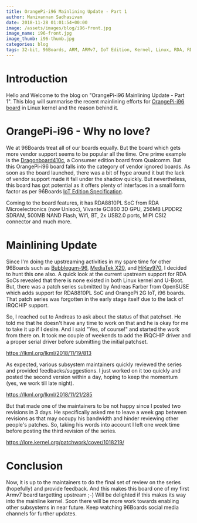 ```yaml
---
title: OrangePi-i96 Mainlining Update - Part 1
author: Manivannan Sadhasivam
date: 2018-11-28 01:01:54+00:00
image: /assets/images/blog/i96-front.jpg
image_name: i96-front.jpg
image_thumb: i96-thumb.jpg
categories: blog
tags: 32-bit, 96Boards, ARM, ARMv7, IoT Edition, Kernel, Linux, RDA, RDA8810PL, UniSoC, OrangePi, OrangePi-i96,  Mainlining, Devicetree, Serial, IRQCHIP, Timer, Clocksource, Interrupts
---
```


# Introduction

Hello and Welcome to the blog on "OrangePi-i96 Mainlining Update - Part 1". This
blog will summarise the recent mainlining efforts for [OrangePi-i96 board](https://www.96boards.org/product/orangepi-i96/) in Linux kernel and the reason behind it.

# OrangePi-i96 - Why no love?

We at 96Boards treat all of our boards equally. But the board which gets
more vendor support seems to be popular all the time. One prime example is
the [Dragonboard410c](https://www.96boards.org/product/dragonboard410c/), a
Consumer edition board from Qualcomm. But this OrangePi-i96 board falls into
the category of vendor ignored boards. As soon as the board launched, there
was a bit of hype around it but the lack of vendor support made it fall under
the shadow quickly. But nevertheless, this board has got potential as it offers
plenty of interfaces in a small form factor as per 96Boards [IoT Edition Specification](https://linaro.co/ie-specification).

Coming to the board features, it has RDA8810PL SoC from RDA Microelectronics (now Unisoc),
Vivante GC860 3D GPU, 256MB LPDDR2 SDRAM, 500MB NAND Flash, Wifi, BT, 2x USB2.0 ports,
MIPI CSI2 connector and much more.

# Mainlining Update

Since I'm doing the upstreaming activities in my spare time for other 96Boards
such as [Bubblegum-96](https://www.96boards.org/product/bubblegum-96/), [MediaTek X20](https://www.96boards.org/product/mediatek-x20/), and [HiKey970](https://www.96boards.org/product/hikey970/),
I decided to hunt this one also. A quick look at the current upstream support
for RDA SoCs revealed that there is none existed in both Linux kernel and U-Boot.
But, there was a patch series submitted by Andreas Farber from OpenSUSE which
adds support for RDA8810PL SoC and OrangePi 2G IoT, i96 boards. That patch series
was forgotten in the early stage itself due to the lack of IRQCHIP support.

So, I reached out to Andreas to ask about the status of that patchset. He told
me that he doesn't have any time to work on that and he is okay for me to take it up
if I desire. And I said "Yes, of course!" and started the work from there on. It took
me couple of weekends to add the IRQCHIP driver and a proper serial driver before
submitting the initial patchset.

https://lkml.org/lkml/2018/11/19/813

As expected, various subsystem maintainers quickly reviewed the series and provided
feedbacks/suggestions. I just worked on it too quickly and posted the second
version within a day, hoping to keep the momentum (yes, we work till late night).

https://lkml.org/lkml/2018/11/21/285

But that made one of the maintainers to be not happy since I posted two revisions in
3 days. He specifically asked me to leave a week gap between revisions as that
may occupy his bandwidth and hinder reviewing other people's patches. So,
taking his words into account I left one week time before posting the third
revision of the series.

https://lore.kernel.org/patchwork/cover/1018219/

# Conclusion

Now, it is up to the maintainers to do the final set of review on the series (hopefully)
and provide feedback. And this makes this board one of my first Armv7 board
targetting upstream ;-) Will be delighted if this makes its way into the mainline
kernel. Soon there will be more work towards enabling other subsystems in near
future. Keep watching 96Boards social media channels for further updates.
